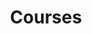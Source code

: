 ---
permalink: /courses/
title: "Courses"
excerpt: "Courses!"
author_profile: true
redirect_from: 
  - /courses/
  - /courses.html
---